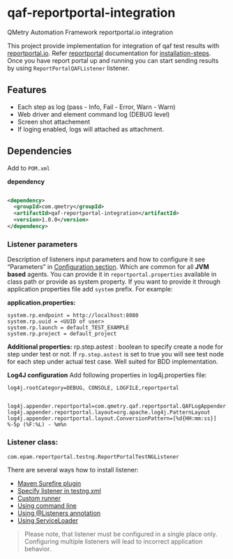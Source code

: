 # qaf-reportportal-integration
QMetry Automation Framework reportportal.io integration

This project provide implementation for integration of qaf test results with [reportportal.io](http://reportportal.io). 
Refer [reportportal](http://reportportal.io/docs/What-is-ReportPortal?) documentation for [installation-steps](http://reportportal.io/docs/Installation-steps).
Once you have report portal up and running you can start sending results by using `ReportPortalQAFListener` listener. 

## Features 
 * Each step as log (pass - Info, Fail - Error, Warn - Warn)
 * Web driver and element command log (DEBUG level)
 * Screen shot attachement
 * If loging enabled, logs will attached as attachment.
 
## Dependencies

Add to `POM.xml`

**dependency**

```xml

<dependency>
  <groupId>com.qmetry</groupId>
  <artifactId>qaf-reportportal-integration</artifactId>
  <version>1.0.0</version>
</dependency>

```

### Listener parameters
Description of listeners input parameters and how to configure it see “Parameters” in [Configuration section](http://reportportal.io/docs/JVM-based-clients-configuration).
Which are common for all **JVM based** agents. You can provide it in `reportportal.properties` available in class path or provide as system property.
If you want to provide it through application properties file add `system` prefix. For example:

**application.properties:**
```
system.rp.endpoint = http://localhost:8080
system.rp.uuid = <UUID of user>
system.rp.launch = default_TEST_EXAMPLE
system.rp.project = default_project
```

**Additional properties:**
rp.step.astest : boolean to specify create a node for step under test or not. If `rp.step.astest` is set to true you will see test node for each step under actual test case. Well suited for BDD implementation.

**Log4J configuration**
Add following properties in log4j.properties file:

```
log4j.rootCategory=DEBUG, CONSOLE, LOGFILE,reportportal


log4j.appender.reportportal=com.qmetry.qaf.reportportal.QAFLogAppender
log4j.appender.reportportal.layout=org.apache.log4j.PatternLayout
log4j.appender.reportportal.layout.ConversionPattern=[%d{HH:mm:ss}] %-5p (%F:%L) - %m%n

```

### Listener class:
`com.epam.reportportal.testng.ReportPortalTestNGListener`

There are several ways how to install listener:

- [Maven Surefire plugin](https://github.com/reportportal/agent-java-testNG#maven-surefire-plugin)
- [Specify listener in testng.xml](https://github.com/reportportal/agent-java-testNG#specify-listener-in-testngxml)
- [Custom runner](https://github.com/reportportal/agent-java-testNG#custom-runner)
- [Using command line](https://github.com/reportportal/agent-java-testNG#using-command-line)
- [Using \@Listeners annotation](https://github.com/reportportal/agent-java-testNG#using-listeners-annotation)
- [Using ServiceLoader](https://github.com/reportportal/agent-java-testNG#using-serviceloader)

> Please note, that listener must be configured in a single place only.
> Configuring multiple listeners will lead to incorrect application behavior.
